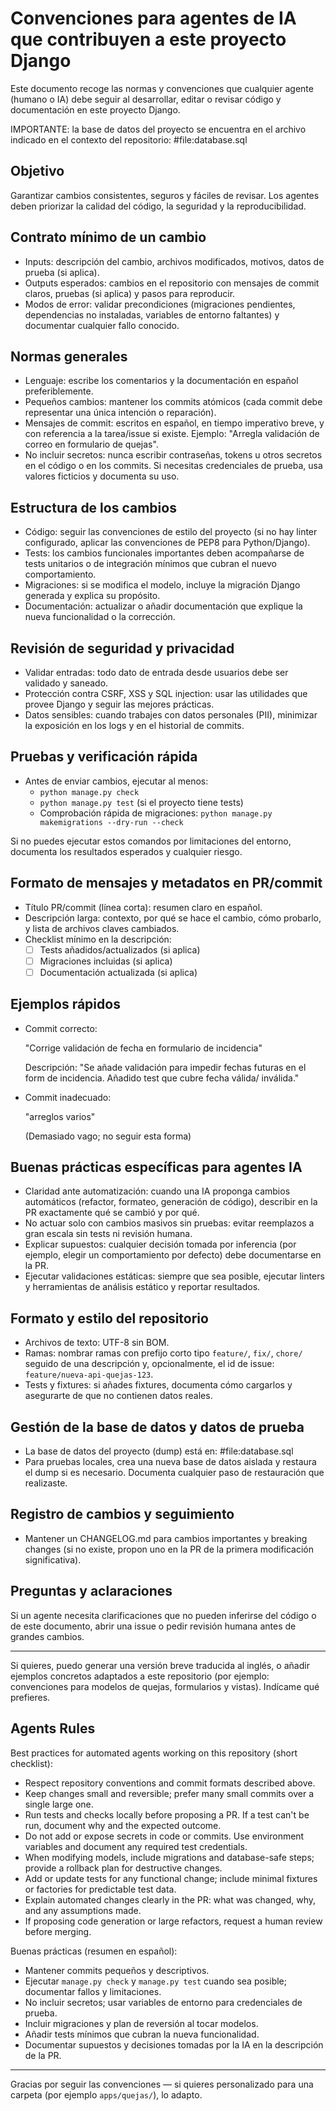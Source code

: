 
# Convenciones para agentes de IA que contribuyen a este proyecto Django

Este documento recoge las normas y convenciones que cualquier agente (humano o IA) debe seguir al desarrollar, editar o revisar código y documentación en este proyecto Django.

IMPORTANTE: la base de datos del proyecto se encuentra en el archivo indicado en el contexto del repositorio: #file:database.sql

## Objetivo

Garantizar cambios consistentes, seguros y fáciles de revisar. Los agentes deben priorizar la calidad del código, la seguridad y la reproducibilidad.

## Contrato mínimo de un cambio

- Inputs: descripción del cambio, archivos modificados, motivos, datos de prueba (si aplica).
- Outputs esperados: cambios en el repositorio con mensajes de commit claros, pruebas (si aplica) y pasos para reproducir.
- Modos de error: validar precondiciones (migraciones pendientes, dependencias no instaladas, variables de entorno faltantes) y documentar cualquier fallo conocido.

## Normas generales

- Lenguaje: escribe los comentarios y la documentación en español preferiblemente.
- Pequeños cambios: mantener los commits atómicos (cada commit debe representar una única intención o reparación).
- Mensajes de commit: escritos en español, en tiempo imperativo breve, y con referencia a la tarea/issue si existe. Ejemplo: "Arregla validación de correo en formulario de quejas".
- No incluir secretos: nunca escribir contraseñas, tokens u otros secretos en el código o en los commits. Si necesitas credenciales de prueba, usa valores ficticios y documenta su uso.

## Estructura de los cambios

- Código: seguir las convenciones de estilo del proyecto (si no hay linter configurado, aplicar las convenciones de PEP8 para Python/Django).
- Tests: los cambios funcionales importantes deben acompañarse de tests unitarios o de integración mínimos que cubran el nuevo comportamiento.
- Migraciones: si se modifica el modelo, incluye la migración Django generada y explica su propósito.
- Documentación: actualizar o añadir documentación que explique la nueva funcionalidad o la corrección.

## Revisión de seguridad y privacidad

- Validar entradas: todo dato de entrada desde usuarios debe ser validado y saneado.
- Protección contra CSRF, XSS y SQL injection: usar las utilidades que provee Django y seguir las mejores prácticas.
- Datos sensibles: cuando trabajes con datos personales (PII), minimizar la exposición en los logs y en el historial de commits.

## Pruebas y verificación rápida

- Antes de enviar cambios, ejecutar al menos:
	- `python manage.py check`
	- `python manage.py test` (si el proyecto tiene tests)
	- Comprobación rápida de migraciones: `python manage.py makemigrations --dry-run --check`

Si no puedes ejecutar estos comandos por limitaciones del entorno, documenta los resultados esperados y cualquier riesgo.

## Formato de mensajes y metadatos en PR/commit

- Título PR/commit (línea corta): resumen claro en español.
- Descripción larga: contexto, por qué se hace el cambio, cómo probarlo, y lista de archivos claves cambiados.
- Checklist mínimo en la descripción:
	- [ ] Tests añadidos/actualizados (si aplica)
	- [ ] Migraciones incluidas (si aplica)
	- [ ] Documentación actualizada (si aplica)

## Ejemplos rápidos

- Commit correcto:

	"Corrige validación de fecha en formulario de incidencia"

	Descripción: "Se añade validación para impedir fechas futuras en el form de incidencia. Añadido test que cubre fecha válida/ inválida."

- Commit inadecuado:

	"arreglos varios"

	(Demasiado vago; no seguir esta forma)

## Buenas prácticas específicas para agentes IA

- Claridad ante automatización: cuando una IA proponga cambios automáticos (refactor, formateo, generación de código), describir en la PR exactamente qué se cambió y por qué.
- No actuar solo con cambios masivos sin pruebas: evitar reemplazos a gran escala sin tests ni revisión humana.
- Explicar supuestos: cualquier decisión tomada por inferencia (por ejemplo, elegir un comportamiento por defecto) debe documentarse en la PR.
- Ejecutar validaciones estáticas: siempre que sea posible, ejecutar linters y herramientas de análisis estático y reportar resultados.

## Formato y estilo del repositorio

- Archivos de texto: UTF-8 sin BOM.
- Ramas: nombrar ramas con prefijo corto tipo `feature/`, `fix/`, `chore/` seguido de una descripción y, opcionalmente, el id de issue: `feature/nueva-api-quejas-123`.
- Tests y fixtures: si añades fixtures, documenta cómo cargarlos y asegurarte de que no contienen datos reales.

## Gestión de la base de datos y datos de prueba

- La base de datos del proyecto (dump) está en: #file:database.sql
- Para pruebas locales, crea una nueva base de datos aislada y restaura el dump si es necesario. Documenta cualquier paso de restauración que realizaste.

## Registro de cambios y seguimiento

- Mantener un CHANGELOG.md para cambios importantes y breaking changes (si no existe, propon uno en la PR de la primera modificación significativa).

## Preguntas y aclaraciones

Si un agente necesita clarificaciones que no pueden inferirse del código o de este documento, abrir una issue o pedir revisión humana antes de grandes cambios.

---

Si quieres, puedo generar una versión breve traducida al inglés, o añadir ejemplos concretos adaptados a este repositorio (por ejemplo: convenciones para modelos de quejas, formularios y vistas). Indícame qué prefieres.

## Agents Rules

Best practices for automated agents working on this repository (short checklist):

- Respect repository conventions and commit formats described above.
- Keep changes small and reversible; prefer many small commits over a single large one.
- Run tests and checks locally before proposing a PR. If a test can't be run, document why and the expected outcome.
- Do not add or expose secrets in code or commits. Use environment variables and document any required test credentials.
- When modifying models, include migrations and database-safe steps; provide a rollback plan for destructive changes.
- Add or update tests for any functional change; include minimal fixtures or factories for predictable test data.
- Explain automated changes clearly in the PR: what was changed, why, and any assumptions made.
- If proposing code generation or large refactors, request a human review before merging.

Buenas prácticas (resumen en español):

- Mantener commits pequeños y descriptivos.
- Ejecutar `manage.py check` y `manage.py test` cuando sea posible; documentar fallos y limitaciones.
- No incluir secretos; usar variables de entorno para credenciales de prueba.
- Incluir migraciones y plan de reversión al tocar modelos.
- Añadir tests mínimos que cubran la nueva funcionalidad.
- Documentar supuestos y decisiones tomadas por la IA en la descripción de la PR.

---

Gracias por seguir las convenciones — si quieres personalizado para una carpeta (por ejemplo `apps/quejas/`), lo adapto.

